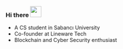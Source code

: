 ### Hi there <img src="https://raw.githubusercontent.com/MartinHeinz/MartinHeinz/master/wave.gif" width="30px">
- A CS student in Sabancı University
- Co-founder at Lineware Tech
- Blockchain and Cyber Security enthusiast


<!--
**fatihardazengin/fatihardazengin** is a ✨ _special_ ✨ repository because its `README.md` (this file) appears on your GitHub profile.

Here are some ideas to get you started:

- 🔭 I’m currently working on ...
- 🌱 I’m currently learning ...
- 👯 I’m looking to collaborate on ...
- 🤔 I’m looking for help with ...
- 💬 Ask me about ...
- 📫 How to reach me: ...
- 😄 Pronouns: ...
- ⚡ Fun fact: ...
-->

